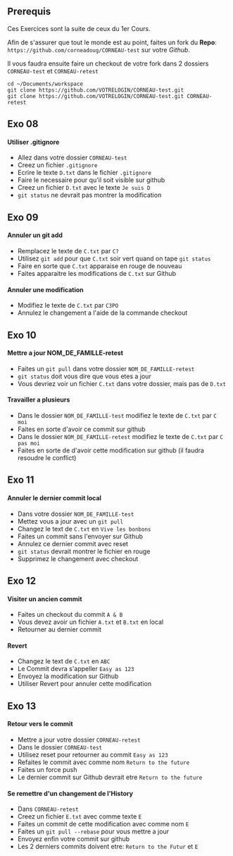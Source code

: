 ## Prerequis

Ces Exercices sont la suite de ceux du 1er Cours.

Afin de s'assurer que tout le monde est au point, faites un fork du **Repo**: `https://github.com/corneadoug/CORNEAU-test` sur votre _Github_.

Il vous faudra ensuite faire un checkout de votre fork dans 2 dossiers `CORNEAU-test` et `CORNEAU-retest`

```
cd ~/Documents/workspace
git clone https://github.com/VOTRELOGIN/CORNEAU-test.git
git clone https://github.com/VOTRELOGIN/CORNEAU-test.git CORNEAU-retest
```


## Exo 08

#### Utiliser .gitignore

* Allez dans votre dossier `CORNEAU-test`
* Creez un fichier `.gitignore`
* Ecrire le texte `D.txt` dans le fichier `.gitignore`
* Faire le necessaire pour qu'il soit visible sur github
* Creez un fichier `D.txt` avec le texte `Je suis D`
* `git status` ne devrait pas montrer la modification

## Exo 09

#### Annuler un git add

* Remplacez le texte de `C.txt` par `C?`
* Utilisez `git add` pour que `C.txt` soir vert quand on tape `git status`
* Faire en sorte que `C.txt` apparaise en rouge de nouveau
* Faites apparaitre les modifications de `C.txt` sur Github

#### Annuler une modification

* Modifiez le texte de `C.txt` par `C3PO`
* Annulez le changement a l'aide de la commande checkout


## Exo 10

#### Mettre a jour NOM_DE_FAMILLE-retest

* Faites un `git pull` dans votre dossier `NOM_DE_FAMILLE-retest`
* `git status` doit vous dire que vous etes a jour
* Vous devriez voir un fichier `C.txt` dans votre dossier, mais pas de `D.txt`

#### Travailler a plusieurs

* Dans le dossier `NOM_DE_FAMILLE-test` modifiez le texte de `C.txt` par `C moi`
* Faites en sorte d'avoir ce commit sur github
* Dans le dossier `NOM_DE_FAMILLE-retest` modifiez le texte de `C.txt` par `C pas moi` 
* Faites en sorte de d'avoir cette modification sur github (il faudra resoudre le conflict)

## Exo 11

#### Annuler le dernier commit local

* Dans votre dossier `NOM_DE_FAMILLE-test`
* Mettez vous a jour avec un `git pull`
* Changez le text de `C.txt` en `Vive les bonbons`
* Faites un commit sans l'envoyer sur Github
* Annulez ce dernier commit avec reset
* `git status` devrait montrer le fichier en rouge
* Supprimez le changement avec checkout


## Exo 12

#### Visiter un ancien commit

* Faites un checkout du commit `A & B`
* Vous devez avoir un fichier `A.txt` et `B.txt` en local
* Retourner au dernier commit

#### Revert 
* Changez le text de `C.txt` en `ABC`
* Le Commit devra s'appeller `Easy as 123`
* Envoyez la modification sur Github
* Utiliser Revert pour annuler cette modification

## Exo 13

#### Retour vers le commit

* Mettre a jour votre dossier `CORNEAU-retest`
* Dans le dossier `CORNEAU-test`
* Utilisez reset pour retourner au commit `Easy as 123`
* Refaites le commit avec comme nom `Return to the future`
* Faites un force push
* Le dernier commit sur Github devrait etre `Return to the future`

#### Se remettre d'un changement de l'History
* Dans `CORNEAU-retest`
* Creez un fichier `E.txt` avec comme texte `E`
* Faites un commit de cette modification avec comme nom `E`
* Faites un `git pull --rebase` pour vous mettre a jour
* Envoyez enfin votre commit sur github
* Les 2 derniers commits doivent etre: `Return to the Futur` et `E`

